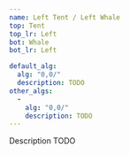 ```yaml
---
name: Left Tent / Left Whale
top: Tent
top_lr: Left
bot: Whale
bot_lr: Left

default_alg:
  alg: "0,0/"
  description: TODO
other_algs:
  -
    alg: "0,0/"
    description: TODO
---
```


Description TODO

